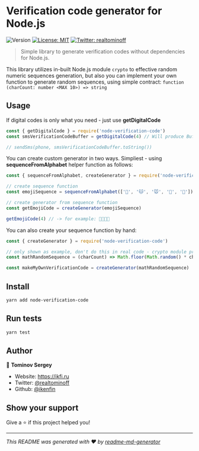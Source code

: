 # Verification code generator for Node.js
![Version](https://img.shields.io/badge/version-1.0.0-blue.svg?cacheSeconds=2592000)
[![License: MIT](https://img.shields.io/badge/License-MIT-yellow.svg)](#)
[![Twitter: realtominoff](https://img.shields.io/twitter/follow/realtominoff.svg?style=social)](https://twitter.com/realtominoff)

> Simple library to generate verification codes without dependencies for Node.js.

This library utilizes in-built Node.js module `crypto` to effective random numeric sequences generation, but also you can implement your own function to generate random sequences, using simple contract: `function (charCount: number <MAX 10>) => string`

## Usage

If digital codes is only what you need - just use **getDigitalCode**

```js
const { getDigitalCode } = require('node-verification-code')
const smsVerificationCodeBuffer = getDigitalCode(4) // Will produce Buffer contains 4 random digits

// sendSms(phone, smsVerificationCodeBuffer.toString())
```

You can create custom generator in two ways. Simpliest - using **sequenceFromAlphabet** helper function as follows:

```js
const { sequenceFromAlphabet, createGenerator } = require('node-verification-code')

// create sequence function
const emojiSequence = sequenceFromAlphabet(['🐶', '🐱', '🐭', '🐹', '🐰'])

// create generator from sequence function
const getEmojiCode = createGenerator(emojiSequence)

getEmojiCode(4) // -> for example: 🐹🐭🐹🐰
```

You can also create your sequence function by hand:

```js
const { createGenerator } = require('node-verification-code')

// only shown as example, don't do this in real code - crypto module produces better results
const mathRandomSequence = (charCount) => Math.floor(Math.random() * charCount)

const makeMyOwnVerificationCode = createGenerator(mathRandomSequence)
```



## Install

```sh
yarn add node-verification-code
```

## Run tests

```sh
yarn test
```

## Author

👤 **Tominov Sergey**

* Website: https://ikfi.ru
* Twitter: [@realtominoff](https://twitter.com/realtominoff)
* Github: [@ikenfin](https://github.com/ikenfin)

## Show your support

Give a ⭐️ if this project helped you!


***
_This README was generated with ❤️ by [readme-md-generator](https://github.com/kefranabg/readme-md-generator)_